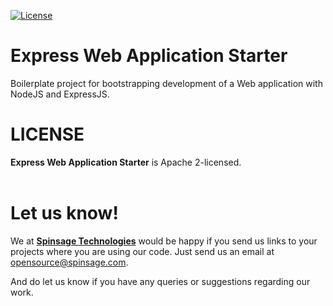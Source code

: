 [![License](https://img.shields.io/badge/License-Apache%202.0-blue.svg)](https://opensource.org/licenses/Apache-2.0)

# Express Web Application Starter
Boilerplate project for bootstrapping development of a Web application with NodeJS and ExpressJS.

# LICENSE
**Express Web Application Starter** is Apache 2-licensed.
<br><br>

# Let us know!
We at [**Spinsage Technologies**](https://www.spinsage.com/) would be happy if you send us links to your projects where you are using our code. Just send us an email at opensource@spinsage.com.

And do let us know if you have any queries or suggestions regarding our work.
